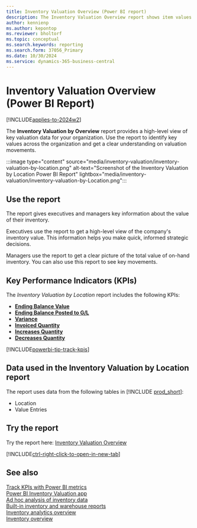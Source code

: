 ```yaml
---
title: Inventory Valuation Overview (Power BI report)
description: The Inventory Valuation Overview report shows item values on a location by location basis.
author: kennienp
ms.author: kepontop
ms.reviewer: bholtorf
ms.topic: conceptual
ms.search.keywords: reporting
ms.search.form: 37056_Primary
ms.date: 10/30/2024
ms.service: dynamics-365-business-central
---
```


# Inventory Valuation Overview (Power BI Report)

[!INCLUDE[applies-to-2024w2](includes/applies-to-2024w2.md)]

The **Inventory Valuation by Overview** report provides a high-level view of key valuation data for your organization. Use the report to identify key values across the organization and get a clear understanding on valuation movements.

:::image type="content" source="media/inventory-valuation/inventory-valuation-by-location.png" alt-text="Screenshot of the Inventory Valuation by Location Power BI Report" lightbox="media/inventory-valuation/inventory-valuation-by-Location.png":::

## Use the report

The report gives executives and managers key information about the value of their inventory.

Executives use the report to get a high-level view of the company's inventory value. This information helps you make quick, informed strategic decisions.

Managers use the report to get a clear picture of the total value of on-hand inventory. You can also use this report to see key movements.

## Key Performance Indicators (KPIs)

The *Inventory Valuation by Location* report includes the following KPIs:

- [**Ending Balance Value**](inventory-valuation-powerbi-kpis.md#ending-balance-value)
- [**Ending Balance Posted to G/L**](inventory-valuation-powerbi-kpis.md#ending-balance-posted-to-gl)
- [**Variance**](inventory-valuation-powerbi-kpis.md#variance)
- [**Invoiced Quantity**](inventory-valuation-powerbi-kpis.md#invoiced-quantity)
- [**Increases Quantity**](inventory-valuation-powerbi-kpis.md#increases-qty)
- [**Decreases Quantity**](inventory-valuation-powerbi-kpis.md#decreases-qty)

[!INCLUDE[powerbi-tip-track-kpis](includes/powerbi-tip-track-kpis.md)]


## Data used in the Inventory Valuation by Location report

The report uses data from the following tables in [!INCLUDE [prod_short](includes/prod_short.md)]:

- Location
- Value Entries

## Try the report

Try the report here: [Inventory Valuation Overview](https://businesscentral.dynamics.com?page=37056)

[!INCLUDE[ctrl-right-click-to-open-in-new-tab](includes/ctrl-right-click-to-open-in-new-tab.md)]

## See also

[Track KPIs with Power BI metrics](track-kpis-with-power-bi-metrics.md)  
[Power BI Inventory Valuation app](inventory-valuation-powerbi-app.md)  
[Ad hoc analysis of inventory data](ad-hoc-analysis-inventory.md)  
[Built-in inventory and warehouse reports](inventory-WMS-reports.md)  
[Inventory analytics overview](inventory-analytics-overview.md)  
[Inventory overview](inventory-manage-inventory.md)